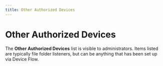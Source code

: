 ```yaml
---
title: Other Authorized Devices
---
```


# Other Authorized Devices

The **Other Authorized Devices** list is visible to administrators. Items listed are typically file folder listeners, but can be anything that has been set up via Device Flow.


